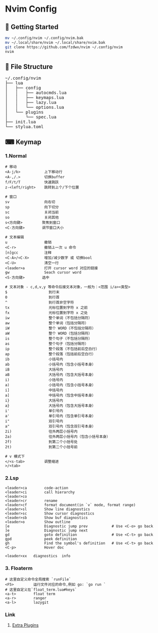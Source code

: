# Nvim Config


## 🚀 Getting Started

```sh
mv ~/.config/nvim ~/.config/nvim.bak
mv ~/.local/share/nvim ~/.local/share/nvim.bak
git clone https://github.com/fzdwx/nvim ~/.config/nvim
nvim
```

## 📂 File Structure

<pre>
~/.config/nvim
├── lua
│   ├── config
│   │   ├── autocmds.lua
│   │   ├── keymaps.lua
│   │   ├── lazy.lua
│   │   └── options.lua
│   └── plugins
│       └── spec.lua
├── init.lua
└── stylua.toml
</pre>


## ⌨ Keymap 

### 1.Normal

```
# 移动
<A-j/k>           上下移动行
<A-,/.>           切换buffer
f/F/t/T           快速跳跃
z-<left/right>    跳转到上个/下个位置

# 窗口
sv                向右切
sp                向下切分
sc                关闭当前
so                关闭其他
s<方向键>         聚焦到窗口
<C-方向键>        调节窗口大小

# 文本编辑
u                 撤销
<C-r>             撤销上一次 u 命令
[n]gcc            注释
<C-A>/<C-X>       增加/减少数字 或 切换bool
<C-U>             清空一行
<leader>a         打开 cursor word 对应的链接
gw                Seach cursor word
<S-方向键>        选中

# 文本对象 - c,d,v,y 等命令后接文本对象，一般为：<范围 i/a><类型>
$                   到行末
0                   到行首
^                   到行首非空字符
tx                  光标位置到字符 x 之前
fx                  光标位置到字符 x 之处
iw                  整个单词（不包括分隔符）
aw                  整个单词（包括分隔符）
iW                  整个 WORD（不包括分隔符）
aW                  整个 WORD（包括分隔符）
is                  整个句子（不包括分隔符）
as                  整个句子（包括分隔符）
ip                  整个段落（不包括前后空白行）
ap                  整个段落（包括前后空白行）
ib                  小括号内
ab                  小括号内（包含小括号本身）
iB                  大括号内
aB                  大括号内（包含大括号本身）
i)                  小括号内
a)                  小括号内（包含小括号本身）
i]                  中括号内
a]                  中括号内（包含中括号本身）
i}                  大括号内
a}                  大括号内（包含大括号本身）
i'                  单引号内
a'                  单引号内（包含单引号本身）
i"                  双引号内
a"                  双引号内（包含双引号本身）
2i)                 往外两层小括号内
2a)                 往外两层小括号内（包含小括号本身）
2f)                 到第二个小括号处
2t)                 到第二个小括号前

# v 模式下
</<s-tab>         调整缩进
>/<tab>
```

### 2.Lsp

```shell
<leader>ca        code-action
<leader>ci        call hierarchy
<leader>co 
<leader>cr        rename
<leader>cf        format document(in `v` mode, format range)
<leader>sl        Show line diagnostics
<leader>sc        Show cursor diagnostics
<leader>sb        Show buf diagnostics
<leader>o         Show outline
[e                Diagnostic jump prev           # Use <C-o> go back
]e                Diagnostic jump next
gd                goto definition                # Use <C-t> go back
gpd               peek definition
gh                Find the symbol's definition   # Use <C-t> go back
<C-p>             Hover doc

<leader>xx   diagnostics  info
```

### 3. Floaterm

```shell
# 这里自定义命令全局搜索 `runFile`
<F5>         运行文件对应的命令,例如 go: `go run `
# 这里自定义在`float_term.lua#keys`
<a-t>        float term   
<a-r>        ranger
<a-l>        lazygit
```


### Link

1. [Extra Plugins](https://www.lunarvim.org/docs/plugins/extra-plugins) 
